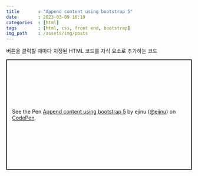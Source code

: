 ```yaml
---
title       : "Append content using bootstrap 5"
date        : 2023-03-09 16:19
categories  : [html]
tags        : [html, css, front end, bootstrap]
img_path    : /assets/img/posts
---
```


버튼을 클릭할 때마다 지정된 HTML 코드를 자식 요소로 추가하는 코드

<p class="codepen" data-height="300" data-theme-id="dark" data-default-tab="result" data-slug-hash="eYLepEe" data-user="ejinu" style="height: 300px; box-sizing: border-box; display: flex; align-items: center; justify-content: center; border: 2px solid; margin: 1em 0; padding: 1em;">
  <span>See the Pen <a href="https://codepen.io/ejinu/pen/eYLepEe">
  Append content using bootstrap 5</a> by ejinu (<a href="https://codepen.io/ejinu">@ejinu</a>)
  on <a href="https://codepen.io">CodePen</a>.</span>
</p>
<script async src="https://cpwebassets.codepen.io/assets/embed/ei.js"></script>